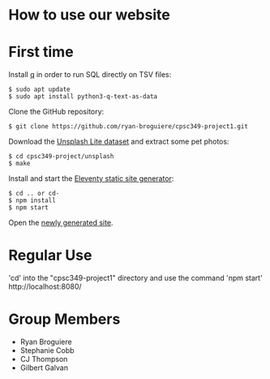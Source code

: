 # How to use our website

# First time

Install [q][1] in order to run SQL directly on TSV files:

```shell-session
$ sudo apt update
$ sudo apt install python3-q-text-as-data
```

Clone the GitHub repository:

```shell-session
$ git clone https://github.com/ryan-broguiere/cpsc349-project1.git
```

Download the [Unsplash Lite dataset][2] and extract some pet photos:

``` shell-session
$ cd cpsc349-project/unsplash
$ make
```

Install and start the [Eleventy static site generator][3]:

```shell-session
$ cd .. or cd-
$ npm install
$ npm start

```

Open the [newly generated site][4].

[1]: https://harelba.github.io/q/
[2]: https://github.com/unsplash/datasets
[3]: https://www.11ty.dev/
[4]: http://localhost:8080/

# Regular Use

'cd' into the "cpsc349-project1" directory and use the command 'npm start'
http://localhost:8080/

# Group Members
- Ryan Broguiere
- Stephanie Cobb
- CJ Thompson
- Gilbert Galvan

